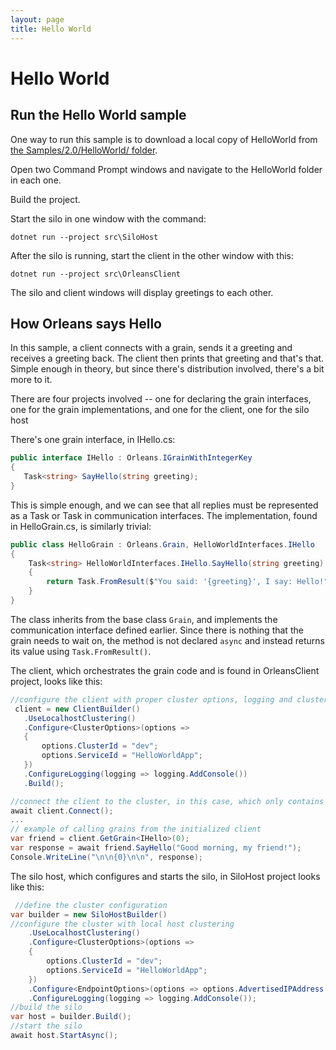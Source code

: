```yaml
---
layout: page
title: Hello World
---
```


# Hello World

## Run the Hello World sample
One way to run this sample is to download a local copy of HelloWorld from [the Samples/2.0/HelloWorld/ folder](https://github.com/dotnet/orleans/tree/master/Samples/2.0/HelloWorld/).

Open two Command Prompt windows and navigate to the HelloWorld folder in each one.

Build the project.

Start the silo in one window with the command:
```
dotnet run --project src\SiloHost
```
After the silo is running, start the client in the other window with this: 
```
dotnet run --project src\OrleansClient
```
The silo and client windows will display greetings to each other.

## How Orleans says Hello
In this sample, a client connects with a grain, sends it a greeting and receives a greeting back.
The client then prints that greeting and that's that.
Simple enough in theory, but since there's distribution involved, there's a bit more to it.

There are four projects involved -- one for declaring the grain interfaces, one for the grain implementations, and one for the client, one for the silo host

There's one grain interface, in IHello.cs:

``` csharp
public interface IHello : Orleans.IGrainWithIntegerKey
{
   Task<string> SayHello(string greeting);
}
```

This is simple enough, and we can see that all replies must be represented as a Task or Task<T> in communication interfaces.
The implementation, found in HelloGrain.cs, is similarly trivial:

``` csharp
public class HelloGrain : Orleans.Grain, HelloWorldInterfaces.IHello
{
    Task<string> HelloWorldInterfaces.IHello.SayHello(string greeting)
    {
        return Task.FromResult($"You said: '{greeting}', I say: Hello!");
    }
}
```

The class inherits from the base class `Grain`, and implements the communication interface defined earlier.
Since there is nothing that the grain needs to wait on, the method is not declared `async` and instead returns its value using `Task.FromResult()`.

 The client, which orchestrates the grain code and is found in OrleansClient project, looks like this:

``` csharp
//configure the client with proper cluster options, logging and clustering
 client = new ClientBuilder()
   .UseLocalhostClustering()
   .Configure<ClusterOptions>(options =>
   {
       options.ClusterId = "dev";
       options.ServiceId = "HelloWorldApp";
   })
   .ConfigureLogging(logging => logging.AddConsole())
   .Build();

//connect the client to the cluster, in this case, which only contains one silo
await client.Connect();
...
// example of calling grains from the initialized client
var friend = client.GetGrain<IHello>(0);
var response = await friend.SayHello("Good morning, my friend!");
Console.WriteLine("\n\n{0}\n\n", response);
```

The silo host, which configures and starts the silo, in SiloHost project looks like this:

``` csharp
 //define the cluster configuration
var builder = new SiloHostBuilder()
//configure the cluster with local host clustering
    .UseLocalhostClustering()
    .Configure<ClusterOptions>(options =>
    {
        options.ClusterId = "dev";
        options.ServiceId = "HelloWorldApp";
    })
    .Configure<EndpointOptions>(options => options.AdvertisedIPAddress = IPAddress.Loopback)
    .ConfigureLogging(logging => logging.AddConsole());
//build the silo
var host = builder.Build();
//start the silo
await host.StartAsync();
```


